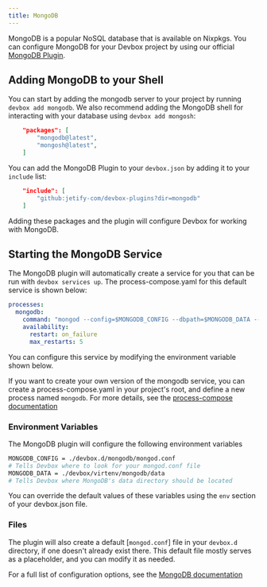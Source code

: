 ```yaml
---
title: MongoDB
---
```


MongoDB is a popular NoSQL database that is available on Nixpkgs. You can configure MongoDB for your Devbox project by using our official [MongoDB Plugin](https://github.com/jetify-com/devbox-plugins/tree/main/mongodb).

## Adding MongoDB to your Shell

You can start by adding the mongodb server to your project by running `devbox add mongodb`. We also recommend adding the MongoDB shell for interacting with your database using `devbox add mongosh`: 

```json
    "packages": [
        "mongodb@latest",
        "mongosh@latest",
    ]
```

You can add the MongoDB Plugin to your `devbox.json` by adding it to your `include` list:

```json
    "include": [
        "github:jetify-com/devbox-plugins?dir=mongodb"
    ]
```

Adding these packages and the plugin will configure Devbox for working with MongoDB. 

## Starting the MongoDB Service

The MongoDB plugin will automatically create a service for you that can be run with `devbox services up`. The process-compose.yaml for this default service is shown below:

```yaml
processes:
  mongodb:
    command: "mongod --config=$MONGODB_CONFIG --dbpath=$MONGODB_DATA --bind_ip_all"
    availability:
      restart: on_failure
      max_restarts: 5
```

You can configure this service by modifying the environment variable shown below. 

If you want to create your own version of the mongodb service, you can create a process-compose.yaml in your project's root, and define a new process named `mongodb`. For more details, see the [process-compose documentation](https://f1bonacc1.github.io/process-compose/)

### Environment Variables

The MongoDB plugin will configure the following environment variables

```bash
MONGODB_CONFIG = ./devbox.d/mongodb/mongod.conf
# Tells Devbox where to look for your mongod.conf file
MONGODB_DATA = ./devbox/virtenv/mongodb/data
# Tells Devbox where MongoDB's data directory should be located
```

You can override the default values of these variables using the `env` section of your devbox.json file.

### Files

The plugin will also create a default [`mongod.conf`] file in your `devbox.d` directory, if one doesn't already exist there. This default file mostly serves as a placeholder, and you can modify it as needed.

For a full list of configuration options, see the [MongoDB documentation](https://www.mongodb.com/docs/v6.0/reference/configuration-options/)
